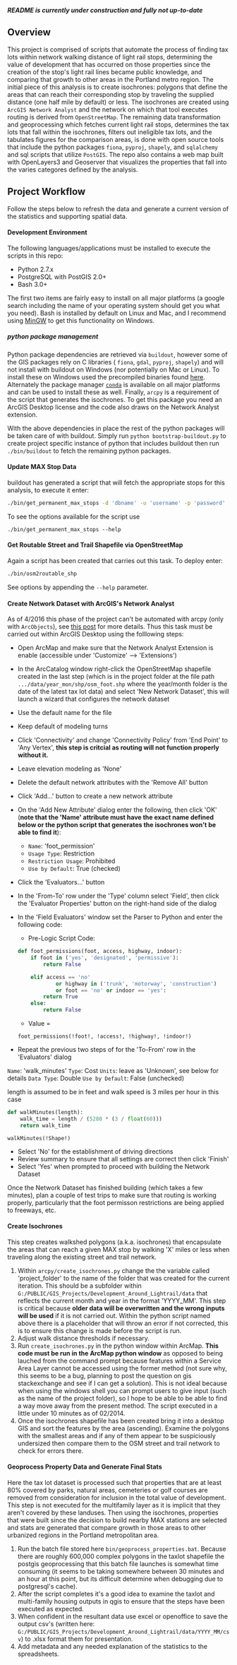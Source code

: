***README is currently under construction and fully not up-to-date***

## Overview
This project is comprised of scripts that automate the process of finding tax lots within network walking distance of light rail stops, determining the value of development that has occurred on those properties since the creation of the stop's light rail lines became public knowledge, and comparing that growth to other areas in the Portland metro region.  The initial piece of this analysis is to create isochrones: polygons that define the areas that can reach their corresponding stop by traveling the supplied distance (one half mile by default) or less.  The isochrones are created using `ArcGIS Network Analyst` and the network on which that tool executes routing is derived from `OpenStreetMap`.  The remaining data transformation and geoprocessing which fetches current light rail stops, determines the tax lots that fall within the isochrones, filters out ineligible tax lots, and the tabulates figures for the comparison areas, is done with open source tools that include the python packages `fiona`, `pyproj`, `shapely`, and `sqlalchemy` and sql scripts that utilize `PostGIS`.  The repo also contains a web map built with OpenLayers3 and Geoserver that visualizes the properties that fall into the varies categores defined by the analysis.

## Project Workflow
Follow the steps below to refresh the data and generate a current version of the statistics and supporting spatial data.

#### Development Environment
The following languages/applications must be installed to execute the scripts in this repo:
* Python 2.7.x
* PostgreSQL with PostGIS 2.0+
* Bash 3.0+

The first two items are fairly easy to install on all major platforms (a google search including the name of your operating system should get you what you need).  Bash is installed by default on Linux and Mac, and I recommend using [MinGW](http://www.mingw.org/) to get this functionality on Windows.

##### python package management
Python package dependencies are retrieved via `buildout`, however some of the GIS packages rely on C libraries ( `fiona`, `gdal`, `pyproj`, `shapely`) and will not install with buildout on Windows (nor potentially on Mac or Linux).  To install these on Windows used the precompiled binaries found [here](http://www.lfd.uci.edu/~gohlke/pythonlibs/).  Alternately the package manager [`conda`](http://conda.pydata.org/docs/install/quick.html) is available on all major platforms and can be used to install these as well.  Finally, `arcpy` is a requirement of the script that generates the isochrones.  To get this package you need an ArcGIS Desktop license and the code also draws on the Network Analyst extension.

With the above dependencies in place the rest of the python packages will be taken care of with buildout.  Simply run `python bootstrap-buildout.py` to create project specific instance of python that includes buildout then run `./bin/buildout` to fetch the remaining python packages.

#### Update MAX Stop Data
buildout has generated a script that will fetch the appropriate stops for this analysis, to execute it enter: 
```sh
./bin/get_permanent_max_stops -d 'dbname' -u 'username' -p 'password'
```  
To see the options available for the script use 
```
./bin/get_permanent_max_stops --help
```

#### Get Routable Street and Trail Shapefile via OpenStreetMap
Again a script has been created that carries out this task.  To deploy enter:
```sh
./bin/osm2routable_shp
```  
See options by appending the  `--help` parameter.

#### Create Network Dataset with ArcGIS's Network Analyst
As of 4/2016 this phase of the project can't be automated with arcpy (only with `ArcObjects`), see [this post](http://gis.stackexchange.com/questions/59971/how-to-create-network-dataset-for-network-assistant-using-arcpy) for more details.  Thus this task must be carried out within ArcGIS Desktop using the folllowing steps:

* Open ArcMap and make sure that the Network Analyst Extension is enable (accessible under 'Customize' --> 'Extensions')
* In the ArcCatalog window right-click the OpenStreetMap shapefile created in the last step (which is in the project folder at the file path  `.../data/year_mon/shp/osm_foot.shp` where the year/month folder is the date of the latest tax lot data) and select 'New Network Dataset', this will launch a wizard that configures the network dataset
* Use the default name for the file
* Keep default of modeling turns
* Click 'Connectivity' and change 'Connectivity Policy' from 'End Point' to 'Any Vertex', **this step is critcial as routing will not function properly without it.**
* Leave elevation modeling as 'None'
* Delete the default network attributes with the 'Remove All' button
* Click 'Add...' button to create a new network attribute
* On the 'Add New Attribute' dialog enter the following, then click 'OK' (**note that the 'Name' attribute must have the exact name defined below or the python script that generates the isochrones won't be able to find it**):
	* `Name`: 'foot_permission'
	* `Usage Type`: Restriction
	* `Restriction Usage`: Prohibited
	* `Use by Default`: True (checked)
* Click the 'Evaluators...' button
* In the 'From-To' row under the 'Type' column select 'Field', then click the 'Evaluator Properties' button on the right-hand side of the dialog
* In the 'Field Evaluators' window set the Parser to Python and enter the following code:
	* Pre-Logic Script Code:
    ```py
    def foot_permissions(foot, access, highway, indoor):
        if foot in ('yes', 'designated', 'permissive'):
            return False
    
        elif access == 'no'
                or highway in ('trunk', 'motorway', 'construction')
                or foot == 'no' or indoor == 'yes':
            return True
        else:
            return False
    ```
    
    * Value =
    ```
    foot_permissions(!foot!, !access!, !highway!, !indoor!)
    ```



* Repeat the previous two steps of for the 'To-From' row in the 'Evaluators' dialog

`Name`: 'walk_minutes'
`Type`: Cost
`Units`: leave as 'Unknown', see below for details
`Data Type`: Double
`Use by Default`: False (unchecked)


length is assumed to be in feet and walk speed is 3 miles per hour in this case

```py
def walkMinutes(length):
    walk_time = length / (5280 * (3 / float(60)))
    return walk_time
```

```
walkMinutes(!Shape!)
```


* Select 'No' for the establishment of driving directions
* Review summary to ensure that all settings are correct then click 'Finish'
* Select 'Yes' when prompted to proceed with building the Network Dataset

Once the Network Dataset has finished building (which takes a few minutes), plan a couple of test trips to make sure that routing is working properly, particularly that the foot permisson restrictions are being applied to freeways, etc.

#### Create Isochrones

This step creates walkshed polygons (a.k.a. isochrones) that encapsulate the areas that can reach a given MAX stop by walking 'X' miles or less when traveling along the existing street and trail network.

1. Within `arcpy/create_isochrones.py` change the the variable called 'project_folder' to the name of the folder that was created for the current iteration.  This should be a subfolder within `G:/PUBLIC/GIS_Projects/Development_Around_Lightrail/data` that reflects the current month and year in the format 'YYYY_MM'.  This step is critical because **older data will be overwritten and the wrong inputs will be used** if it is not carried out.  Within the python script named above there is a placeholder that will throw an error if not corrected, this is to ensure this change is made before the script is run.
2. Adjust walk distance thresholds if necessary.
3. Run `create_isochrones.py` in the python window within ArcMap.  **This code must be run in the ArcMap python window** as opposed to being lauched from the command prompt because features within a Service Area Layer cannot be accessed using the former method (not sure why, this seems to be a bug, planning to post the question on gis stackexchange and see if I can get a solution).  This is not ideal because when using the windows shell you can prompt users to give input (such as the name of the project folder), so I hope to be able to be able to find a way move away from the present method.  The script executed in a little under 10 minutes as of 02/2014.
4. Once the isochrones shapefile has been created bring it into a desktop GIS and sort the features by the area (ascending).  Examine the polygons with the smallest areas and if any of them appear to be suspiciously undersized then compare them to the OSM street and trail network to check for errors there.

#### Geoprocess Property Data and Generate Final Stats

Here the tax lot dataset is processed such that properties that are at least 80% covered by parks, natural areas, cemeteries or golf courses are removed from consideration for inclusion in the total value of development.  This step is not executed for the multifamily layer as it is implicit that they aren't covered by these landuses.  Then using the isochrones, properties that were built since the decision to build nearby MAX stations are selected and stats are generated that compare growth in those areas to other urbanized regions in the Portland metropolitan area.

1. Run the batch file stored here `bin/geoprocess_properties.bat`.  Because there are roughly 600,000 complex polygons in the taxlot shapefile the postgis geoprocessing that this batch file launches is somewhat time consuming (it seems to be taking somewhere between 30 minutes and an hour at this point, but its difficult determine when debugging due to postgresql's cache).
2. After the script completes it's a good idea to examine the taxlot and multi-family housing outputs in qgis to ensure that the steps have been executed as expected.
3. When confident in the resultant data use excel or openoffice to save the output csv's (written here: `G:/PUBLIC/GIS_Projects/Development_Around_Lightrail/data/YYYY_MM/csv`) to .xlsx format them for presentation.
4. Add metadata and any needed explanation of the statistics to the spreadsheets.
